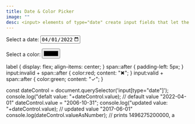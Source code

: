 ```yaml
---
title: Date & Color Picker
image: ""
desc: <input> elements of type="date" create input fields that let the user enter a date, either with a textbox that validates the input or a special date picker interface. This example sets a default value date of 2022-04-01 and then we use JS to update the value to 2006-10-31 and log to console. Only using CSS, it also validates input with a visual indicator. 
---
```



<html-code>
<label for="start">Select a date:</label>
<input type="date" id="start" name="trip-start" value="2022-04-01" min="2001-01-01" max="2030-12-31" />
<span class="validity"></span>


<label for="color">Select a color:</label>
<input type="color" id="color"/>


</html-code>

<css-code>
label {
  display: flex;
  align-items: center;
}
span::after {
  padding-left: 5px;
}
input:invalid + span::after {
  color:red;
  content: "✖";
}
input:valid + span::after {
  color:green;
  content: "✓";
}
</css-code>
<js-code>

const dateControl = document.querySelector('input[type="date"]');
console.log("defalt value: "+dateControl.value); // default value "2022-04-01"
dateControl.value = "2006-10-31";
console.log("updated value: "+dateControl.value); // updated value "2017-06-01"
console.log(dateControl.valueAsNumber); // prints 1496275200000, a 


</js-code>
